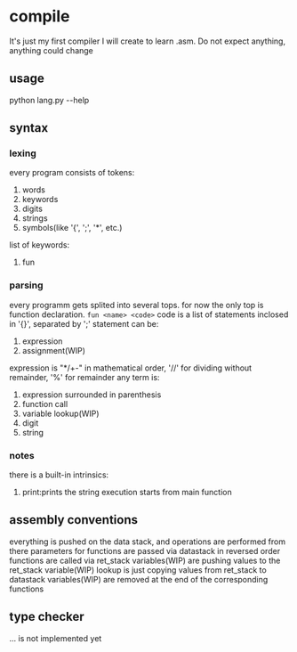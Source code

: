 # compile
It's just my first compiler I will create to learn .asm.
Do not expect anything, anything could change
## usage
python lang.py --help
## syntax
### lexing
every program consists of tokens:
1. words
1. keywords
1. digits
1. strings
1. symbols(like '{', ';', '*', etc.)

list of keywords:
1. fun
### parsing
every programm gets splited into several tops.
for now the only top is function declaration.
`fun <name> <code>`
code is a list of statements inclosed in '{}', separated by ';'
statement can be:
1. expression
1. assignment(WIP)

expression is 
"*/+-" in mathematical order,
'//' for dividing without remainder,
 '%' for remainder
any term is:
1. expression surrounded in parenthesis
1. function call
1. variable lookup(WIP)
1. digit
1. string
### notes
there is a built-in intrinsics:
1. print:prints the string
execution starts from main function	
## assembly conventions
everything is pushed on the data stack, and operations are performed from there
parameters for functions are passed via datastack in reversed order
functions are called via ret_stack
variables(WIP) are pushing values to the ret_stack
variable(WIP) lookup is just copying values from ret_stack to datastack
variables(WIP) are removed at the end of the corresponding functions
## type checker
... is not implemented yet